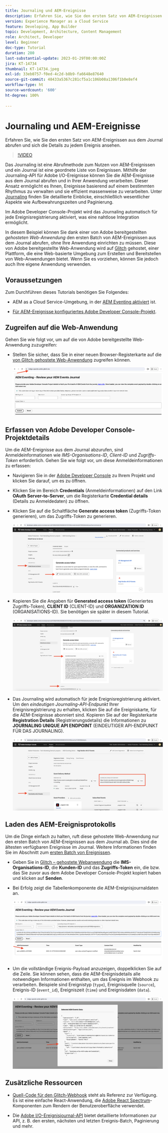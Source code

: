 ```yaml
---
title: Journaling und AEM-Ereignisse
description: Erfahren Sie, wie Sie den ersten Satz von AEM-Ereignissen aus dem Journal abrufen und sich die Details zu jedem Ereignis ansehen.
version: Experience Manager as a Cloud Service
feature: Developing, App Builder
topic: Development, Architecture, Content Management
role: Architect, Developer
level: Beginner
doc-type: Tutorial
duration: 280
last-substantial-update: 2023-01-29T00:00:00Z
jira: KT-14734
thumbnail: KT-14734.jpeg
exl-id: 33eb0757-f0ed-4c2d-b8b9-fa6648e87640
source-git-commit: 48433a5367c281cf5a1c106b08a1306f1b0e8ef4
workflow-type: ht
source-wordcount: '600'
ht-degree: 100%

---
```


# Journaling und AEM-Ereignisse

Erfahren Sie, wie Sie den ersten Satz von AEM-Ereignissen aus dem Journal abrufen und sich die Details zu jedem Ereignis ansehen.

>[!VIDEO](https://video.tv.adobe.com/v/3427052?quality=12&learn=on)

Das Journaling ist eine Abrufmethode zum Nutzen von AEM-Ereignissen und ein Journal ist eine geordnete Liste von Ereignissen. Mithilfe der Journaling-API für Adobe I/O-Ereignisse können Sie die AEM-Ereignisse aus dem Journal abrufen und in Ihrer Anwendung verarbeiten. Dieser Ansatz ermöglicht es Ihnen, Ereignisse basierend auf einem bestimmten Rhythmus zu verwalten und sie effizient massenweise zu verarbeiten. Unter [Journaling](https://developer.adobe.com/events/docs/guides/journaling_intro/) finden Sie detaillierte Einblicke, einschließlich wesentlicher Aspekte wie Aufbewahrungszeiten und Paginierung.

Im Adobe Developer Console-Projekt wird das Journaling automatisch für jede Ereignisregistrierung aktiviert, was eine nahtlose Integration ermöglicht.

In diesem Beispiel können Sie dank einer von Adobe bereitgestellten _gehosteten Web-Anwendung_ den ersten Batch von AEM-Ereignissen aus dem Journal abrufen, ohne Ihre Anwendung einrichten zu müssen. Diese von Adobe bereitgestellte Web-Anwendung wird auf [Glitch](https://glitch.com/) gehostet, einer Plattform, die eine Web-basierte Umgebung zum Erstellen und Bereitstellen von Web-Anwendungen bietet. Wenn Sie es vorziehen, können Sie jedoch auch Ihre eigene Anwendung verwenden.

## Voraussetzungen

Zum Durchführen dieses Tutorials benötigen Sie Folgendes:

- AEM as a Cloud Service-Umgebung, in der [AEM Eventing aktiviert](https://developer.adobe.com/experience-cloud/experience-manager-apis/guides/events/#enable-aem-events-on-your-aem-cloud-service-environment) ist.

- [Für AEM-Ereignisse konfiguriertes Adobe Developer Console-Projekt](https://developer.adobe.com/experience-cloud/experience-manager-apis/guides/events/#how-to-subscribe-to-aem-events-in-the-adobe-developer-console).

## Zugreifen auf die Web-Anwendung

Gehen Sie wie folgt vor, um auf die von Adobe bereitgestellte Web-Anwendung zuzugreifen:

- Stellen Sie sicher, dass Sie in einer neuen Browser-Registerkarte auf die [von Glitch gehostete Web-Anwendung](https://indigo-speckle-antler.glitch.me/) zugreifen können.

  ![Von Glitch gehostete Web-Anwendung](../assets/examples/journaling/glitch-hosted-web-application.png)

## Erfassen von Adobe Developer Console-Projektdetails

Um die AEM-Ereignisse aus dem Journal abzurufen, sind Anmeldeinformationen wie _IMS-Organisations-ID_, _Client-ID_ und _Zugriffs-Token_ erforderlich. Gehen Sie wie folgt vor, um diese Anmeldeinformationen zu erfassen:

- Navigieren Sie in der [Adobe Developer Console](https://developer.adobe.com) zu Ihrem Projekt und klicken Sie darauf, um es zu öffnen.

- Klicken Sie im Bereich **Credentials** (Anmeldeinformationen) auf den Link **OAuth Server-to-Server**, um die Registerkarte **Credential details** (Details zu Anmeldedaten) zu öffnen.

- Klicken Sie auf die Schaltfläche **Generate access token** (Zugriffs-Token generieren), um das Zugriffs-Token zu generieren.

  ![Adobe Developer Console-Projekt: Zugriffs-Token generieren](../assets/examples/journaling/adobe-developer-console-project-generate-access-token.png)

- Kopieren Sie die Angaben für **Generated access token** (Generiertes Zugriffs-Token), **CLIENT ID** (CLIENT-ID) und **ORGANIZATION ID** (ORGANISATIONS-ID). Sie benötigen sie später in diesem Tutorial.

  ![Adobe Developer Console-Projekt: Anmeldeinformationen kopieren](../assets/examples/journaling/adobe-developer-console-project-copy-credentials.png)

- Das Journaling wird automatisch für jede Ereignisregistrierung aktiviert. Um den _eindeutigen Journaling-API-Endpunkt_ Ihrer Ereignisregistrierung zu erhalten, klicken Sie auf die Ereigniskarte, für die AEM-Ereignisse abonniert sind. Kopieren Sie auf der Registerkarte **Registration Details** (Registrierungsdetails) die Informationen zu **JOURNALING UNIQUE API ENDPOINT** (EINDEUTIGER API-ENDPUNKT FÜR DAS JOURNALING).

  ![Adobe Developer Console-Projekt: Ereigniskarte](../assets/examples/journaling/adobe-developer-console-project-events-card.png)

## Laden des AEM-Ereignisprotokolls

Um die Dinge einfach zu halten, ruft diese gehostete Web-Anwendung nur den ersten Batch von AEM-Ereignissen aus dem Journal ab. Dies sind die ältesten verfügbaren Ereignisse im Journal. Weitere Informationen finden Sie im Abschnitt zum [ersten Batch von Ereignissen](https://developer.adobe.com/events/docs/guides/api/journaling_api/#fetching-your-first-batch-of-events-from-the-journal).

- Geben Sie in [Glitch – gehostete Webanwendung](https://indigo-speckle-antler.glitch.me/) die **IMS-Organisations-ID**, die **Kunden-ID** und das **Zugriffs-Token** ein, die bzw. das Sie zuvor aus dem Adobe Developer Console-Projekt kopiert haben und klicken auf **Senden**.

- Bei Erfolg zeigt die Tabellenkomponente die AEM-Ereignisjournaldaten an.

  ![AEM-Ereignisjournaldaten](../assets/examples/journaling/load-journal.png)

- Um die vollständige Ereignis-Payload anzuzeigen, doppelklicken Sie auf die Zeile. Sie können sehen, dass die AEM-Ereignisdetails alle notwendigen Informationen enthalten, um das Ereignis im Webhook zu verarbeiten. Beispiele sind Ereignistyp (`type`), Ereignisquelle (`source`), Ereignis-ID (`event_id`), Ereigniszeit (`time`) und Ereignisdaten (`data`).

  ![Vollständige AEM-Ereignis-Payload](../assets/examples/journaling/complete-journal-data.png)

## Zusätzliche Ressourcen

- [Quell-Code für den Glitch-Webhook](https://glitch.com/edit/#!/indigo-speckle-antler) steht als Referenz zur Verfügung. Es ist eine einfache React-Anwendung, die [Adobe React Spectrum](https://react-spectrum.adobe.com/react-spectrum/index.html?lang=de)-Komponenten zum Rendern der Benutzeroberfläche verwendet.

- Die [Adobe I/O-Ereignisjournal-API](https://developer.adobe.com/events/docs/guides/api/journaling_api/) bietet detaillierte Informationen zur API, z. B. den ersten, nächsten und letzten Ereignis-Batch, Paginierung und mehr.
